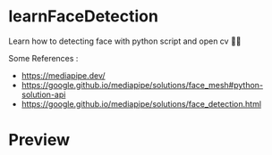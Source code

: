 # learnFaceDetection
Learn how to detecting face with python script and open cv 🙎‍♂️

Some References : 
- https://mediapipe.dev/
- https://google.github.io/mediapipe/solutions/face_mesh#python-solution-api
- https://google.github.io/mediapipe/solutions/face_detection.html

# Preview

